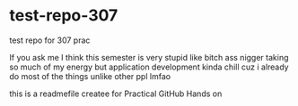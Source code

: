 # test-repo-307
test repo for 307 prac

If you ask me I think this semester is very stupid like bitch ass nigger taking so much of my energy but application development kinda chill cuz i already do most of the things unlike other ppl lmfao

this is a readmefile createe for Practical GitHub Hands on
